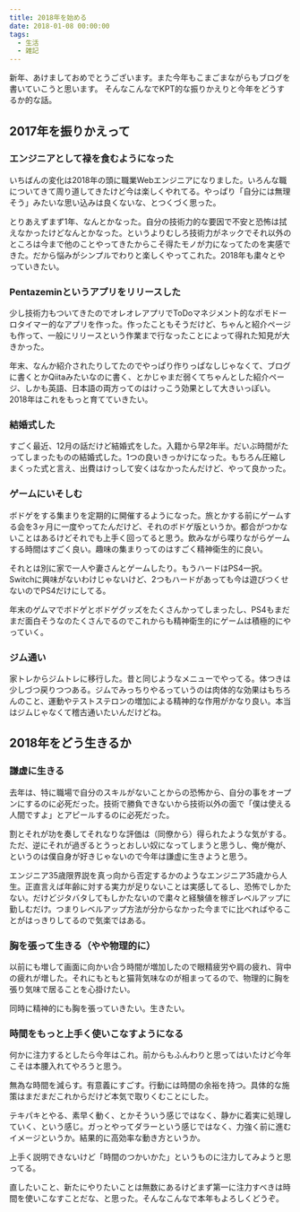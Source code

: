 ```yaml
---
title: 2018年を始める
date: 2018-01-08 00:00:00
tags:
  - 生活
  - 雑記
---
```


新年、あけましておめでとうございます。また今年もこまごまながらもブログを書いていこうと思います。
そんなこんなでKPT的な振りかえりと今年をどうするか的な話。

## 2017年を振りかえって
### エンジニアとして禄を食むようになった
いちばんの変化は2018年の頭に職業Webエンジニアになりました。いろんな職についてきて周り道してきたけど今は楽しくやれてる。やっぱり「自分には無理そう」みたいな思い込みは良くないな、とつくづく思った。

とりあえずまず1年、なんとかなった。自分の技術力的な要因で不安と恐怖は拭えなかったけどなんとかなった。というよりむしろ技術力がネックでそれ以外のところは今まで他のことやってきたからこそ得たモノが力になってたのを実感できた。だから悩みがシンプルでわりと楽しくやってこれた。2018年も粛々とやっていきたい。

### Pentazeminというアプリをリリースした
少し技術力もついてきたのでオレオレアプリでToDoマネジメント的なポモドーロタイマー的なアプリを作った。作ったこともそうだけど、ちゃんと紹介ページも作って、一般にリリースという作業まで行なったことによって得れた知見が大きかった。

年末、なんか紹介されたりしてたのでやっぱり作りっぱなしじゃなくて、ブログに書くとかQiitaみたいなのに書く、とかじゃまだ弱くてちゃんとした紹介ページ、しかも英語、日本語の両方ってのはけっこう効果として大きいっぽい。2018年はこれをもっと育てていきたい。

### 結婚式した
すごく最近、12月の話だけど結婚式をした。入籍から早2年半。だいぶ時間がたってしまったものの結婚式した。1つの良いきっかけになった。もちろん圧縮しまくった式と言え、出費はけっして安くはなかったんだけど、やって良かった。

### ゲームにいそしむ
ボドゲをする集まりを定期的に開催するようになった。旅とかする前にゲームする会を3ヶ月に一度やってたんだけど、それのボドゲ版というか。都合がつかないことはあるけどそれでも上手く回ってると思う。飲みながら喋りながらゲームする時間はすごく良い。趣味の集まりってのはすごく精神衛生的に良い。

それとは別に家で一人や妻さんとゲームしたり。もうハードはPS4一択。Switchに興味がないわけじゃないけど、2つもハードがあっても今は遊びつくせないのでPS4だけにしてる。

年末のゲムマでボドゲとボドゲグッズをたくさんかってしまったし、PS4もまだまだ面白そうなのたくさんでるのでこれからも精神衛生的にゲームは積極的にやっていく。

### ジム通い
家トレからジムトレに移行した。昔と同じようなメニューでやってる。体つきは少しづつ戻りつつある。ジムでみっちりやるっていうのは肉体的な効果はもちろんのこと、運動やテストステロンの増加による精神的な作用がかなり良い。本当はジムじゃなくて稽古通いたいんだけどね。

## 2018年をどう生きるか
### 謙虚に生きる
去年は、特に職場で自分のスキルがないことからの恐怖から、自分の事をオープンにするのに必死だった。技術で勝負できないから技術以外の面で「僕は使える人間ですよ」とアピールするのに必死だった。

割とそれが功を奏してそれなりな評価は（同僚から）得られたような気がする。ただ、逆にそれが過ぎるとうっとおしい奴になってしまうと思うし、俺が俺が、というのは僕自身が好きじゃないので今年は謙虚に生きようと思う。

エンジニア35歳限界説を真っ向から否定するかのようなエンジニア35歳から人生。正直言えば年齢に対する実力が足りないことは実感してるし、恐怖でしかたない。だけどジタバタしてもしかたないので粛々と経験値を稼ぎレベルアップに勤しむだけ。つまりレベルアップ方法が分からなかった今までに比べればやることがはっきりしてるので気楽ではある。

### 胸を張って生きる（やや物理的に）
以前にも増して画面に向かい合う時間が増加したので眼精疲労や肩の疲れ、背中の疲れが増した。それにもともと猫背気味なのが相まってるので、物理的に胸を張り気味で居ることを心掛けたい。

同時に精神的にも胸を張っていきたい。生きたい。

### 時間をもっと上手く使いこなすようになる
何かに注力するとしたら今年はこれ。前からもふんわりと思ってはいたけど今年こそは本腰入れてやろうと思う。

無為な時間を減らす。有意義にすごす。行動には時間の余裕を持つ。具体的な施策はまだまだこれからだけど本気で取りくむことにした。

テキパキとやる、素早く動く、とかそういう感じではなく、静かに着実に処理していく、という感じ。ガっとやってダラーという感じではなく、力強く前に進むイメージというか。結果的に高効率な動き方というか。

上手く説明できないけど「時間のつかいかた」というものに注力してみようと思ってる。

直したいこと、新たにやりたいことは無数にあるけどまず第一に注力すべきは時間を使いこなすことだな、と思った。そんなこんなで本年もよろしくどうぞ。
